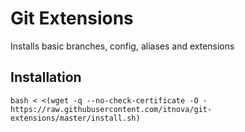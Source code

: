 # Git Extensions

Installs basic branches, config, aliases and extensions

## Installation
```
bash < <(wget -q --no-check-certificate -O - https://raw.githubusercontent.com/itnova/git-extensions/master/install.sh)
```
